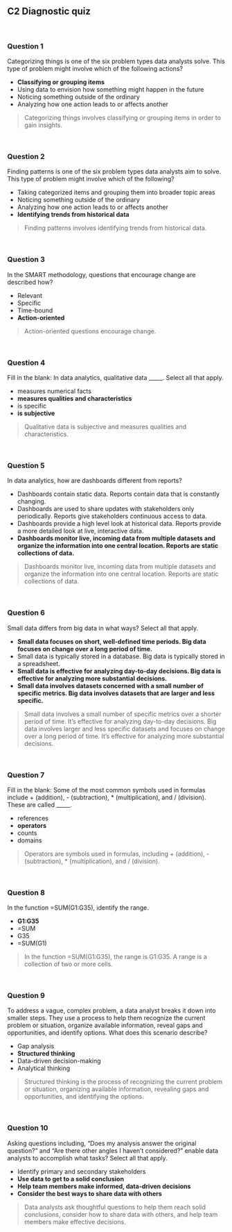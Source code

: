 ## C2 Diagnostic quiz

&nbsp;

### Question 1

Categorizing things is one of the six problem types data analysts solve. This type of problem might involve which of the following actions? 

* **Classifying or grouping items**
* Using data to envision how something might happen in the future
* Noticing something outside of the ordinary
* Analyzing how one action leads to or affects another

> Categorizing things involves classifying or grouping items in order to gain insights. 

&nbsp;

### Question 2

Finding patterns is one of the six problem types data analysts aim to solve. This type of problem might involve which of the following? 

* Taking categorized items and grouping them into broader topic areas
* Noticing something outside of the ordinary
* Analyzing how one action leads to or affects another
* **Identifying trends from historical data**

> Finding patterns involves identifying trends from historical data. 

&nbsp;

### Question 3

In the SMART methodology, questions that encourage change are described how?

* Relevant
* Specific
* Time-bound
* **Action-oriented**

> Action-oriented questions encourage change.

&nbsp;

### Question 4

Fill in the blank: In data analytics, qualitative data _____. Select all that apply.

* measures numerical facts
* **measures qualities and characteristics**
* is specific
* **is subjective**

> Qualitative data is subjective and measures qualities and characteristics.

&nbsp;

### Question 5

In data analytics, how are dashboards different from reports?

* Dashboards contain static data. Reports contain data that is constantly changing.
* Dashboards are used to share updates with stakeholders only periodically. Reports give stakeholders continuous access to data.
* Dashboards provide a high level look at historical data. Reports provide a more detailed look at live, interactive data.
* **Dashboards monitor live, incoming data from multiple datasets and organize the information into one central location. Reports are static collections of data.**

> Dashboards monitor live, incoming data from multiple datasets and organize the information into one central location. Reports are static collections of data. 

&nbsp;

### Question 6

Small data differs from big data in what ways? Select all that apply.

* **Small data focuses on short, well-defined time periods. Big data focuses on change over a long period of time.**
* Small data is typically stored in a database. Big data is typically stored in a spreadsheet.
* **Small data is effective for analyzing day-to-day decisions. Big data is effective for analyzing more substantial decisions.**
* **Small data involves datasets concerned with a small number of specific metrics. Big data involves datasets that are larger and less specific.**

> Small data involves a small number of specific metrics over a shorter period of time. It’s effective for analyzing day-to-day decisions. Big data involves larger and less specific datasets and focuses on change over a long period of time. It’s effective for analyzing more substantial decisions.

&nbsp;

### Question 7

Fill in the blank: Some of the most common symbols used in formulas include + (addition), - (subtraction), * (multiplication), and / (division). These are called _____.

* references
* **operators**
* counts
* domains

> Operators are symbols used in formulas, including + (addition), - (subtraction), * (multiplication), and / (division).

&nbsp;

### Question 8

In the function =SUM(G1:G35), identify the range.

* **G1:G35**
* =SUM
* G35
* =SUM(G1)

> In the function =SUM(G1:G35), the range is G1:G35. A range is a collection of two or more cells.

&nbsp;

### Question 9

To address a vague, complex problem, a data analyst breaks it down into smaller steps. They use a process to help them recognize the current problem or situation, organize available information, reveal gaps and opportunities, and identify options. What does this scenario describe?

* Gap analysis
* **Structured thinking**
* Data-driven decision-making
* Analytical thinking

> Structured thinking is the process of recognizing the current problem or situation, organizing available information, revealing gaps and opportunities, and identifying the options. 

&nbsp;

### Question 10

Asking questions including, “Does my analysis answer the original question?” and “Are there other angles I haven’t considered?” enable data analysts to accomplish what tasks? Select all that apply.

* Identify primary and secondary stakeholders
* **Use data to get to a solid conclusion**
* **Help team members make informed, data-driven decisions**
* **Consider the best ways to share data with others**

> Data analysts ask thoughtful questions to help them reach solid conclusions, consider how to share data with others, and help team members make effective decisions.